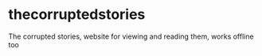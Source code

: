 # thecorruptedstories
The corrupted stories, website for viewing and reading them, works offline too
